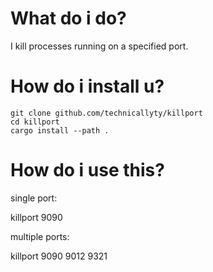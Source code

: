 # What do i do?

I kill processes running on a specified port.

# How do i install u?

```shell
git clone github.com/technicallyty/killport
cd killport
cargo install --path .
```

# How do i use this?

single port:

killport 9090

multiple ports:

killport 9090 9012 9321

